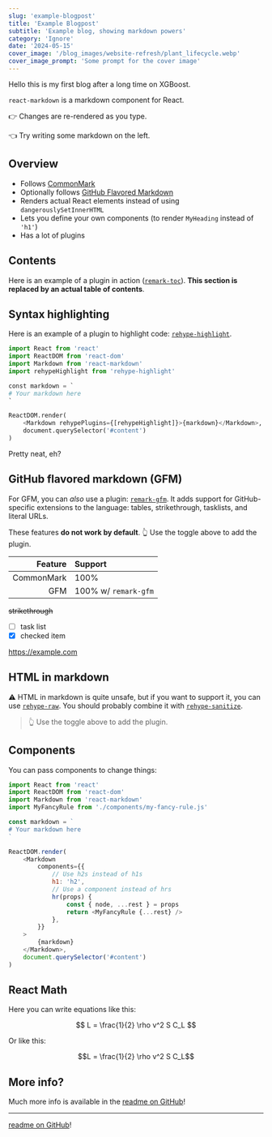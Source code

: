 ```yaml
---
slug: 'example-blogpost'
title: 'Example Blogpost'
subtitle: 'Example blog, showing markdown powers'
category: 'Ignore'
date: '2024-05-15'
cover_image: '/blog_images/website-refresh/plant_lifecycle.webp'
cover_image_prompt: 'Some prompt for the cover image'
---
```


Hello this is my first blog after a long time on XGBoost.

`react-markdown` is a markdown component for React.

👉 Changes are re-rendered as you type.

👈 Try writing some markdown on the left.

## Overview

-   Follows [CommonMark](https://commonmark.org)
-   Optionally follows [GitHub Flavored Markdown](https://github.github.com/gfm/)
-   Renders actual React elements instead of using `dangerouslySetInnerHTML`
-   Lets you define your own components (to render `MyHeading` instead of `'h1'`)
-   Has a lot of plugins

## Contents

Here is an example of a plugin in action
([`remark-toc`](https://github.com/remarkjs/remark-toc)).
**This section is replaced by an actual table of contents**.

## Syntax highlighting

Here is an example of a plugin to highlight code:
[`rehype-highlight`](https://github.com/rehypejs/rehype-highlight).

```python
import React from 'react'
import ReactDOM from 'react-dom'
import Markdown from 'react-markdown'
import rehypeHighlight from 'rehype-highlight'

const markdown = `
# Your markdown here
`

ReactDOM.render(
    <Markdown rehypePlugins={[rehypeHighlight]}>{markdown}</Markdown>,
    document.querySelector('#content')
)
```

Pretty neat, eh?

## GitHub flavored markdown (GFM)

For GFM, you can _also_ use a plugin:
[`remark-gfm`](https://github.com/remarkjs/react-markdown#use).
It adds support for GitHub-specific extensions to the language:
tables, strikethrough, tasklists, and literal URLs.

These features **do not work by default**.
👆 Use the toggle above to add the plugin.

|    Feature | Support              |
| ---------: | :------------------- |
| CommonMark | 100%                 |
|        GFM | 100% w/ `remark-gfm` |

~~strikethrough~~

-   [ ] task list
-   [x] checked item

https://example.com

## HTML in markdown

⚠️ HTML in markdown is quite unsafe, but if you want to support it, you can
use [`rehype-raw`](https://github.com/rehypejs/rehype-raw).
You should probably combine it with
[`rehype-sanitize`](https://github.com/rehypejs/rehype-sanitize).

<blockquote>
  👆 Use the toggle above to add the plugin.
</blockquote>

## Components

You can pass components to change things:

```js
import React from 'react'
import ReactDOM from 'react-dom'
import Markdown from 'react-markdown'
import MyFancyRule from './components/my-fancy-rule.js'

const markdown = `
# Your markdown here
`

ReactDOM.render(
    <Markdown
        components={{
            // Use h2s instead of h1s
            h1: 'h2',
            // Use a component instead of hrs
            hr(props) {
                const { node, ...rest } = props
                return <MyFancyRule {...rest} />
            },
        }}
    >
        {markdown}
    </Markdown>,
    document.querySelector('#content')
)
```

## React Math

Here you can write equations like this:

$$
L = \frac{1}{2} \rho v^2 S C_L
$$

Or like this:

```math
L = \frac{1}{2} \rho v^2 S C_L
```

## More info?

Much more info is available in the
[readme on GitHub](https://github.com/remarkjs/react-markdown)!

---

[readme on GitHub](https://github.com/remarkjs/react-markdown)!
